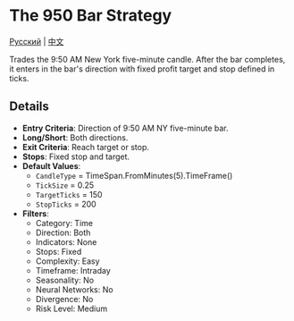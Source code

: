 # The 950 Bar Strategy
[Русский](README_ru.md) | [中文](README_cn.md)

Trades the 9:50 AM New York five-minute candle. After the bar completes, it enters in the bar's direction with fixed profit target and stop defined in ticks.

## Details
- **Entry Criteria**: Direction of 9:50 AM NY five-minute bar.
- **Long/Short**: Both directions.
- **Exit Criteria**: Reach target or stop.
- **Stops**: Fixed stop and target.
- **Default Values**:
  - `CandleType` = TimeSpan.FromMinutes(5).TimeFrame()
  - `TickSize` = 0.25
  - `TargetTicks` = 150
  - `StopTicks` = 200
- **Filters**:
  - Category: Time
  - Direction: Both
  - Indicators: None
  - Stops: Fixed
  - Complexity: Easy
  - Timeframe: Intraday
  - Seasonality: No
  - Neural Networks: No
  - Divergence: No
  - Risk Level: Medium
